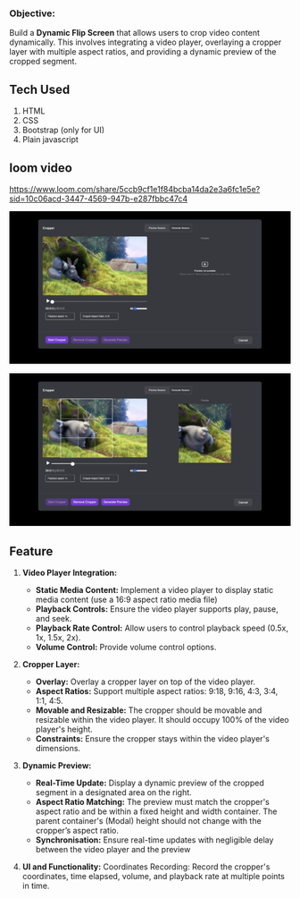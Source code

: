 ### Objective:

Build a **Dynamic Flip Screen** that allows users to crop video content dynamically. This involves integrating a video player, overlaying a cropper layer with multiple aspect ratios, and providing a dynamic preview of the cropped segment.

## Tech Used
1. HTML
2. CSS
3. Bootstrap (only for UI)
4. Plain javascript
## loom video
https://www.loom.com/share/5ccb9cf1e1f84bcba14da2e3a6fc1e5e?sid=10c06acd-3447-4569-947b-e287fbbc47c4 

![alt text](image.png)

![alt text](image-1.png)


##  Feature

1. **Video Player Integration:**
    - **Static Media Content:** Implement a video player to display static media content (use a 16:9 aspect ratio media file)
    - **Playback Controls:** Ensure the video player supports play, pause, and seek.
    - **Playback Rate Control:** Allow users to control playback speed (0.5x, 1x, 1.5x, 2x).
    - **Volume Control:** Provide volume control options.
2. **Cropper Layer:**
    - **Overlay:** Overlay a cropper layer on top of the video player.
    - **Aspect Ratios:** Support multiple aspect ratios:  9:18, 9:16, 4:3, 3:4, 1:1, 4:5.
    - **Movable and Resizable:** The cropper should be movable and resizable within the video player. It should occupy 100% of the video player's height.
    - **Constraints:** Ensure the cropper stays within the video player's dimensions.
3. **Dynamic Preview:**
    - **Real-Time Update:** Display a dynamic preview of the cropped segment in a designated area on the right.
    - **Aspect Ratio Matching:** The preview must match the cropper's aspect ratio and be within a fixed height and width container. The parent container's (Modal) height should not change with the cropper’s aspect ratio.
    - **Synchronisation:** Ensure real-time updates with negligible delay between the video player and the preview

4. **UI and Functionality:**
Coordinates Recording: Record the cropper's coordinates, time elapsed, volume, and playback rate at multiple points in time.
